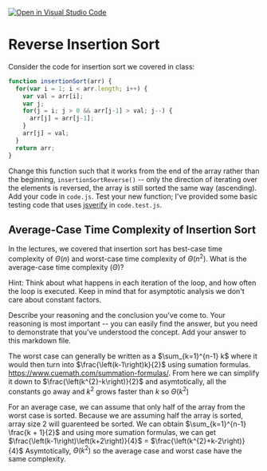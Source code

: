 [![Open in Visual Studio Code](https://classroom.github.com/assets/open-in-vscode-718a45dd9cf7e7f842a935f5ebbe5719a5e09af4491e668f4dbf3b35d5cca122.svg)](https://classroom.github.com/online_ide?assignment_repo_id=11754414&assignment_repo_type=AssignmentRepo)
# Reverse Insertion Sort

Consider the code for insertion sort we covered in class:

```javascript
function insertionSort(arr) {
  for(var i = 1; i < arr.length; i++) {
    var val = arr[i];
    var j;
    for(j = i; j > 0 && arr[j-1] > val; j--) {
      arr[j] = arr[j-1];
    }
    arr[j] = val;
  }
  return arr;
}
```

Change this function such that it works from the end of the array rather than
the beginning, `insertionSortReverse()` -- only the direction of
iterating over the elements is reversed, the array is still sorted the same way
(ascending). Add your code in `code.js`. Test your new function; I've provided
some basic testing code that uses [jsverify](https://jsverify.github.io/) in
`code.test.js`.

## Average-Case Time Complexity of Insertion Sort

In the lectures, we covered that insertion sort has best-case time complexity of
$\Theta(n)$ and worst-case time complexity of $\Theta(n^2)$. What is the
average-case time complexity ($\Theta$)?

Hint: Think about what happens in each iteration of the loop, and how often the
loop is executed. Keep in mind that for asymptotic analysis we don't care about
constant factors.

Describe your reasoning and the conclusion you've come to. Your reasoning is
most important -- you can easily find the answer, but you need to demonstrate
that you've understood the concept. Add your answer to this markdown file.

The worst case can generally be written as a $\sum_{k=1}^{n-1} k$ where it would then turn into $\frac{\left(k-1\right)k}{2}$ using sumation formulas. https://www.cuemath.com/summation-formulas/.
From here we can simplify it down to $\frac{\left(k^{2}-k\right)}{2}$ and asymtotically, all the constants go away and $k^2$ grows faster than $k$ so $\Theta(k^2)$

For an average case, we can assume that only half of the array from the worst case is sorted. Because we are assuming half the array is sorted, array size 2 will guarenteed be sorted. We can obtain $\sum_{k=1}^{n-1} \frac{k + 1}{2}$ and using more sumation formulas, we can get $\frac{\left(k-1\right)\left(k+2\right)}{4}$ = $\frac{\left(k^{2}+k-2\right)}{4}$
Asymtotically, $\Theta(k^2)$ so the average case and worst case have the same complexity.
